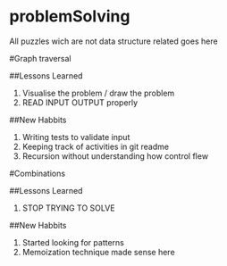 # problemSolving
All puzzles wich are not data structure related goes here

#Graph traversal 

##Lessons Learned
1. Visualise the problem / draw the problem
2. READ INPUT OUTPUT properly

##New Habbits
1. Writing tests to validate input
2. Keeping track of activities in git readme
3. Recursion without understanding how control flew

#Combinations

##Lessons Learned
1. STOP TRYING TO SOLVE


##New Habbits
1. Started looking for patterns
2. Memoization technique made sense here
